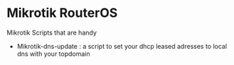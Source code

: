 # Mikrotik RouterOS
Mikrotik Scripts that are handy


- Mikrotik-dns-update : a script to set your dhcp leased adresses to local dns with your topdomain 
